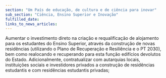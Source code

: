 ```yaml
---
section: "Um País de educação, de cultura e de ciência para inovar"
sub_section: "Ciência, Ensino Superior e Inovação"
fulfilled_date:
links_to_news_articles:
---
```


Aumentar o investimento direto na criação e requalificação de alojamento para os estudantes do Ensino Superior, através da construção de novas residências (utilizando o Plano de Recuperação e Resiliência e o PT 2030), bem como realocando e recuperando para esta função edifícios devolutos do Estado. Adicionalmente, contratualizar com autarquias locais, instituições sociais e investidores privados a construção de residências estudantis e com residências estudantis privadas;